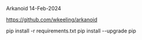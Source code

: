 Arkanoid
14-Feb-2024

https://github.com/wkeeling/arkanoid

pip install -r requirements.txt
pip install --upgrade pip
